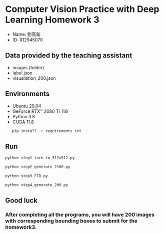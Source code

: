 # Computer Vision Practice with Deep Learning Homework 3
* Name: 劉高甸
* ID: R12945070

## Data provided by the teaching assistant

* images (folder)
* label.json
* visualiztion_200.json

## Environments

* Ubuntu 20.04
* GeForce RTX™ 2080 Ti 11G
* Python 3.8
* CUDA 11.8
```sh
   pip install -r requirements.txt
```

## Run
```sh
python step1_turn_to_512x512.py
```
```sh
python step2_generate_2160.py
```
```sh
python step3_FID.py
```
```sh
python step4_generate_200.py
```

## Good luck
### After completing all the programs, you will have 200 images with corresponding bounding boxes to submit for the homework3.
